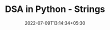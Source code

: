 ---
title: "DSA in Python - Strings"
date: 2022-07-09T13:14:34+05:30
draft: false
cover: 
    image: blog/dsa/bst.jpg
    alt: Strings
    caption: Learn String Algorithms in Python
tags: ["DSA-Python"] 

---